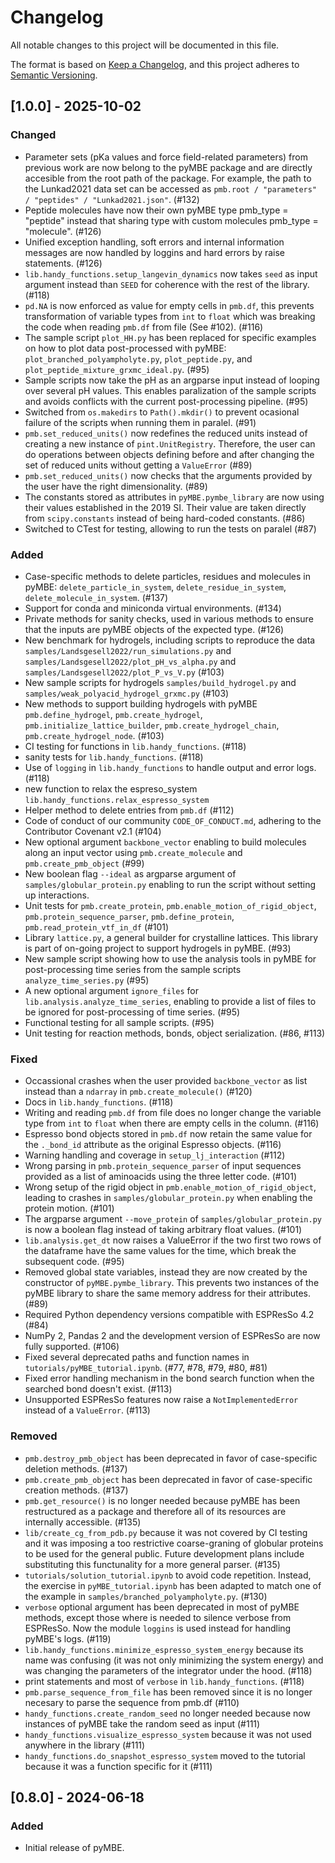 # Changelog

All notable changes to this project will be documented in this file.

The format is based on [Keep a Changelog](https://keepachangelog.com/en/1.1.0/),
and this project adheres to [Semantic Versioning](https://semver.org/spec/v2.0.0.html).

## [1.0.0] - 2025-10-02

### Changed
- Parameter sets (pKa values and force field-related parameters) from previous work are now belong to the pyMBE package and are directly accesible from the root path of the package. For example, the path to the Lunkad2021 data set can be accessed as `pmb.root / "parameters" / "peptides" / "Lunkad2021.json"`. (#132)
- Peptide molecules have now their own pyMBE type pmb_type = "peptide" instead that sharing type with custom molecules pmb_type = "molecule". (#126)
- Unified exception handling, soft errors and internal information messages are now handled by loggins and hard errors by raise statements. (#126)
- `lib.handy_functions.setup_langevin_dynamics` now takes `seed` as input argument instead than `SEED` for coherence with the rest of the library. (#118)
- `pd.NA` is now enforced as value for empty cells in `pmb.df`, this prevents transformation of variable types from `int` to `float` which was breaking the code when reading `pmb.df` from file (See #102). (#116)
- The sample script `plot_HH.py` has been replaced for specific examples on how to plot data post-processed with pyMBE: `plot_branched_polyampholyte.py`, `plot_peptide.py`, and `plot_peptide_mixture_grxmc_ideal.py`. (#95)
- Sample scripts now take the pH as an argparse input instead of looping over several pH values. This enables paralization of the sample scripts and avoids conflicts with the current post-processing pipeline. (#95)
- Switched from `os.makedirs` to `Path().mkdir()` to prevent ocasional failure of the scripts when running them in paralel. (#91)
- `pmb.set_reduced_units()` now redefines the reduced units instead of creating a new instance of `pint.UnitRegistry`. Therefore, the user can do operations between objects defining before and after changing the set of reduced units without getting a `ValueError` (#89)
- `pmb.set_reduced_units()` now checks that the arguments provided by the user have the right dimensionality. (#89)
- The constants stored as attributes in `pyMBE.pymbe_library` are now using their values established in the 2019 SI. Their value are taken directly from `scipy.constants` instead of being hard-coded constants. (#86)
- Switched to CTest for testing, allowing to run the tests on paralel (#87)

### Added
- Case-specific methods to delete particles, residues and molecules in pyMBE: `delete_particle_in_system`, `delete_residue_in_system`, `delete_molecule_in_system`. (#137)
- Support for conda and miniconda virtual environments. (#134)
- Private methods for sanity checks, used in various methods to ensure that the inputs are pyMBE objects of the expected type. (#126)
- New benchmark for hydrogels, including scripts to reproduce the data `samples/Landsgesell2022/run_simulations.py` and `samples/Landsgesell2022/plot_pH_vs_alpha.py` and `samples/Landsgesell2022/plot_P_vs_V.py` (#103)
- New sample scripts for hydrogels `samples/build_hydrogel.py` and  `samples/weak_polyacid_hydrogel_grxmc.py` (#103)
- New methods to support building hydrogels with pyMBE `pmb.define_hydrogel`, `pmb.create_hydrogel`, `pmb.initialize_lattice_builder`, `pmb.create_hydrogel_chain`, `pmb.create_hydrogel_node`. (#103)
- CI testing for functions in `lib.handy_functions`. (#118)
- sanity tests for `lib.handy_functions`. (#118)
- Use of `logging`  in `lib.handy_functions` to handle output and error logs. (#118)
- new function to relax the espreso_system `lib.handy_functions.relax_espresso_system`
- Helper method to delete entries from `pmb.df` (#112)
- Code of conduct of our community `CODE_OF_CONDUCT.md`, adhering to the Contributor Covenant v2.1 (#104) 
- New optional argument `backbone_vector` enabling to build molecules along an input vector using `pmb.create_molecule` and `pmb.create_pmb_object` (#99)
- New boolean flag `--ideal` as argparse argument of `samples/globular_protein.py` enabling to run the script without setting up interactions.
- Unit tests for `pmb.create_protein`, `pmb.enable_motion_of_rigid_object`, `pmb.protein_sequence_parser`, `pmb.define_protein`, `pmb.read_protein_vtf_in_df` (#101)
- Library `lattice.py`, a general builder for crystalline lattices. This library is part of on-going project to support hydrogels in pyMBE. (#93)
- New sample script showing how to use the analysis tools in pyMBE for post-processing time series from the sample scripts `analyze_time_series.py` (#95) 
- A new optional argument `ignore_files`  for `lib.analysis.analyze_time_series`, enabling to provide a list of files to be ignored for post-processing of time series. (#95)
- Functional testing for all sample scripts. (#95)
- Unit testing for reaction methods, bonds, object serialization. (#86, #113)

### Fixed
- Occassional crashes when the user provided `backbone_vector` as list instead than a `ndarray` in `pmb.create_molecule()`  (#120)
- Docs in `lib.handy_functions`. (#118)
- Writing and reading `pmb.df` from file does no longer change the variable type from `int` to `float` when there are empty cells in the column. (#116)
- Espresso bond objects stored in `pmb.df` now retain the same value for the  `._bond_id` attribute as the original Espresso objects. (#116)
- Warning handling and coverage in `setup_lj_interaction` (#112)
- Wrong parsing in `pmb.protein_sequence_parser` of input sequences provided as a list of aminoacids using the three letter code. (#101)
- Wrong setup of the rigid object in `pmb.enable_motion_of_rigid_object`, leading to crashes in `samples/globular_protein.py` when enabling the protein motion. (#101)
- The argparse argument `--move_protein` of `samples/globular_protein.py` is now a boolean flag instead of taking arbitrary float values. (#101)
- `lib.analysis.get_dt` now raises a ValueError if the two first two rows of the dataframe have the same values for the time, which break the subsequent code. (#95)
- Removed global state variables, instead they are now created by the constructor of `pyMBE.pymbe_library`. This prevents two instances of the pyMBE library to share the same memory address for their attributes. (#89)
- Required Python dependency versions compatible with ESPResSo 4.2 (#84)
- NumPy 2, Pandas 2 and the development version of ESPResSo are now fully supported. (#106)
- Fixed several deprecated paths and function names in `tutorials/pyMBE_tutorial.ipynb`. (#77, #78, #79, #80, #81)
- Fixed error handling mechanism in the bond search function when the searched bond doesn't exist. (#113)
- Unsupported ESPResSo features now raise a `NotImplementedError` instead of a `ValueError`. (#113)

### Removed
- `pmb.destroy_pmb_object` has been deprecated in favor of case-specific deletion methods. (#137)
- `pmb.create_pmb_object` has been deprecated in favor of case-specific creation methods. (#137)
- `pmb.get_resource()` is no longer needed because pyMBE has been restructured as a package and therefore all of its resources are internally accessible. (#135)
- `lib/create_cg_from_pdb.py` because it was not covered by CI testing and it was imposing a too restrictive coarse-graning of globular proteins to be used for the general public. Future development plans include substituting this functunality for a more general parser. (#135)
- `tutorials/solution_tutorial.ipynb` to avoid code repetition. Instead, the exercise in `pyMBE_tutorial.ipynb` has been adapted to match one of the example in `samples/branched_polyampholyte.py`. (#130)
- `verbose` optional argument has been deprecated in most of pyMBE methods, except those where is needed to silence verbose from ESPResSo. Now the module `loggins` is used instead for handling pyMBE's logs. (#119)
- `lib.handy_functions.minimize_espresso_system_energy` because its name was confusing (it was not only minimizing the system energy) and was changing the parameters of the integrator under the hood. (#118)
- print statements and most of `verbose` in `lib.handy_functions`. (#118)
- `pmb.parse_sequence_from_file` has been removed since it is no longer necesary to parse the sequence from pmb.df (#110)
- `handy_functions.create_random_seed` no longer needed because now instances of pyMBE take the random seed as input (#111)
- `handy_functions.visualize_espresso_system` because it was not used anywhere in the library (#111)
- `handy_functions.do_snapshot_espresso_system` moved to the tutorial because it was a function specific for it (#111)

## [0.8.0] - 2024-06-18

### Added

* Initial release of pyMBE.

